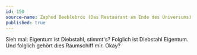 ```yaml
---
id: 150
source-name: Zaphod Beeblebrox (Das Restaurant am Ende des Universums)
published: true
---
```


<p>Sieh mal: Eigentum ist Diebstahl, stimmt's? Folglich ist Diebstahl Eigentum. Und folglich gehört dies Raumschiff mir. Okay?</p>


